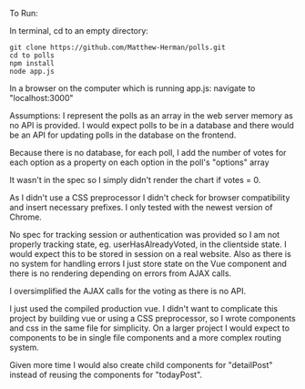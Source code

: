 To Run:

In terminal, cd to an empty directory:
```
git clone https://github.com/Matthew-Herman/polls.git
cd to polls
npm install
node app.js
```

In a browser on the computer which is running app.js:
navigate to "localhost:3000"

Assumptions:
I represent the polls as an array in the web server memory as no API is provided. I would expect polls to be in a database and there would be an API for updating polls in the database on the frontend.

Because there is no database, for each poll, I add the number of votes for each option as a property on each option in the poll's "options" array

It wasn't in the spec so I simply didn't render the chart if votes = 0.

As I didn't use a CSS preprocessor I didn't check for browser compatibility and insert necessary prefixes. I only tested with the newest version of Chrome.

No spec for tracking session or authentication was provided so I am not properly tracking state, eg. userHasAlreadyVoted, in the clientside state. I would expect this to be stored in session on a real website. Also as there is no system for handling errors I just store state on the Vue component and there is no rendering depending on errors from AJAX calls.

I oversimplified the AJAX calls for the voting as there is no API.

I just used the compiled production vue. I didn't want to complicate this project by building vue or using a CSS preprocessor, so I wrote components and css in the same file for simplicity. On a larger project I would expect to components to be in single file components and a more complex routing system.

Given more time I would also create child components for "detailPost" instead of reusing the components for "todayPost".
